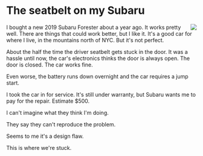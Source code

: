 # The seatbelt on my Subaru
<img src="http://scripting.com/images/2020/02/24/subaruForester.png" border="0" align="right">I bought a new 2019 Subaru Forester about a year ago. It works pretty well. There are things that could work better, but I like it. It's a good car for where I live, in the mountains north of NYC. But it's not perfect. 

About the half the time the driver seatbelt gets stuck in the door. It was a hassle until now, the car's electronics thinks the door is always open. The door is closed. The car works fine.

Even worse, the battery runs down overnight and the car requires a jump start.

I took the car in for service. It's still under warranty, but Subaru wants me to pay for the repair. Estimate $500. 

I can't imagine what they think I'm doing. 

They say they can't reproduce the problem. 

Seems to me it's a design flaw. 

This is where we're stuck.

